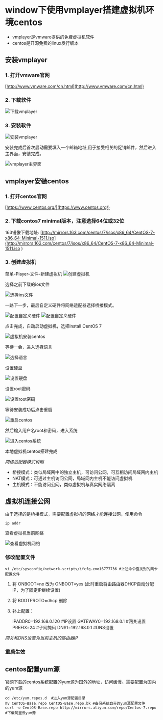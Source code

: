 # window下使用vmplayer搭建虚拟机环境centos

- vmplayer是vmware提供的免费虚拟机软件
- centos是开源免费的linux发行版本

## 安装vmplayer

### 1. 打开vmware官网
[http://www.vmware.com/cn.html](http://www.vmware.com/cn.html)

### 2. 下载软件
![下载vmplayer](assets/index-1b817.png)

### 3. 安装软件
![安装vmplayer](assets/index-4c648.png)

安装完成后首次启动需要填入一个邮箱地址,用于接受相关的促销邮件，然后进入主界面，安装完成。

![vmplayer主界面](assets/index-4afeb.png)

## vmplayer安装centos

### 1. 打开centos官网
[https://www.centos.org/](https://www.centos.org/)

### 2. 下载contos7 minimal版本，注意选择64位或32位
163镜像下载地址:
[http://mirrors.163.com/centos/7/isos/x86_64/CentOS-7-x86_64-Minimal-1511.iso](http://mirrors.163.com/centos/7/isos/x86_64/CentOS-7-x86_64-Minimal-1511.iso )

### 3. 创建虚拟机
菜单-Player-文件-新建虚拟机
![创建虚拟机](assets/index-8beca.png)

选择之前下载的ios文件

![选择ios文件](assets/index-44e6c.png)

一路下一步，最后自定义硬件将网络适配器选择桥接模式。

![配置自定义硬件](assets/index-bb0a3.png)
![配置自定义硬件](assets/index-e4a48.png)

点击完成，自动启动虚拟机，选择Install CentOS 7

![虚拟机安装centos](assets/index-6d61c.png)

等待一会，进入选择语言

![选择语言](assets/index-c9f98.png)

设置硬盘

![设置硬盘](assets/index-70734.png)

设置root密码

![设置root密码](assets/index-964c0.png)

等待安装成功后点击重启

![重启centos](assets/index-449df.png)

然后输入用户名root和密码，进入系统

![进入centos系统](assets/index-f69cb.png)

本地虚拟机centos搭建完成

*网络适配器模式说明*
- 桥接模式：类似局域网中的独立主机，可访问公网，可互相访问局域网内主机
- NAT模式：可通过主机访问公网，局域网内主机不能访问虚拟机
- 主机模式：不能访问公网，类似虚拟机与真实网络隔离

## 虚拟机连接公网
由于选择的是桥接模式，需要配置虚拟机的网络才能连接公网，使用命令

    ip addr

查看虚拟机当前网络

![查看虚拟机网络](assets/index-04a23.png)

### 修改配置文件

    vi /etc/sysconfig/network-scripts/ifcfg-eno16777736 #上述命令查找到的网卡配置文件

1. 将 ONBOOT=no 改为 ONBOOT=yes (此时重启将由路由器DHCP自动分配IP，为了固定IP继续设置)
2. 将 BOOTPROTO=dhcp 删除
3. 补上配置：


    IPADDR0=192.168.0.120   #IP设置
    GATEWAY0=192.168.0.1    #网关设置
    PREFIX=24               #子网掩码
    DNS1=192.168.0.1        #DNS设置


*网关和DNS设置为当前主机的路由器IP*
### 重启生效

## centos配置yum源
官网下载的centos系统配置的yum源为国外的地址，访问缓慢。需要配置为国内的yum源

    cd /etc/yum.repos.d  #进入yum源配置目录
    mv CentOS-Base.repo CentOS-Base.repo.bk #备份系统自带的yum源配置文件
    curl -o CentOS-Base.repo http://mirrors.aliyun.com/repo/Centos-7.repo  #下载阿里云yum源
